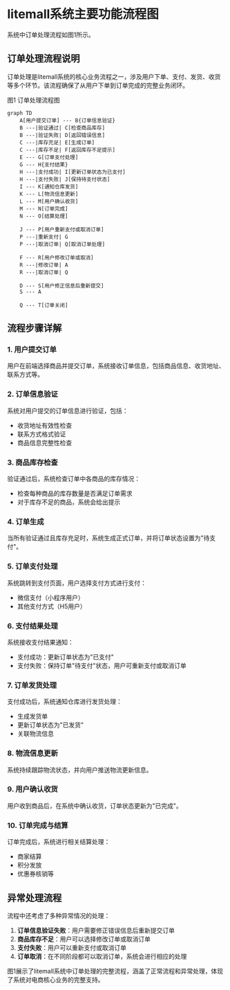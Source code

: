# litemall系统主要功能流程图

系统中订单处理流程如图1所示。

## 订单处理流程说明

订单处理是litemall系统的核心业务流程之一，涉及用户下单、支付、发货、收货等多个环节。该流程确保了从用户下单到订单完成的完整业务闭环。

图1 订单处理流程图
```mermaid
graph TD
    A[用户提交订单] --- B{订单信息验证}
    B ---|验证通过| C[检查商品库存]
    B ---|验证失败| D[返回错误信息]
    C ---|库存充足| E[生成订单]
    C ---|库存不足| F[返回库存不足提示]
    E --- G[订单支付处理]
    G --- H{支付结果}
    H ---|支付成功| I[更新订单状态为已支付]
    H ---|支付失败| J[保持待支付状态]
    I --- K[通知仓库发货]
    K --- L[物流信息更新]
    L --- M[用户确认收货]
    M --- N[订单完成]
    N --- O[结算处理]
    
    J --- P[用户重新支付或取消订单]
    P ---|重新支付| G
    P ---|取消订单| Q[取消订单处理]
    
    F --- R[用户修改订单或取消]
    R ---|修改订单| A
    R ---|取消订单| Q
    
    D --- S[用户修正信息后重新提交]
    S --- A
    
    Q --- T[订单关闭]
```

## 流程步骤详解

### 1. 用户提交订单
用户在前端选择商品并提交订单，系统接收订单信息，包括商品信息、收货地址、联系方式等。

### 2. 订单信息验证
系统对用户提交的订单信息进行验证，包括：
- 收货地址有效性检查
- 联系方式格式验证
- 商品信息完整性检查

### 3. 商品库存检查
验证通过后，系统检查订单中各商品的库存情况：
- 检查每种商品的库存数量是否满足订单需求
- 对于库存不足的商品，系统会给出提示

### 4. 订单生成
当所有验证通过且库存充足时，系统生成正式订单，并将订单状态设置为"待支付"。

### 5. 订单支付处理
系统跳转到支付页面，用户选择支付方式进行支付：
- 微信支付（小程序用户）
- 其他支付方式（H5用户）

### 6. 支付结果处理
系统接收支付结果通知：
- 支付成功：更新订单状态为"已支付"
- 支付失败：保持订单"待支付"状态，用户可重新支付或取消订单

### 7. 订单发货处理
支付成功后，系统通知仓库进行发货处理：
- 生成发货单
- 更新订单状态为"已发货"
- 关联物流信息

### 8. 物流信息更新
系统持续跟踪物流状态，并向用户推送物流更新信息。

### 9. 用户确认收货
用户收到商品后，在系统中确认收货，订单状态更新为"已完成"。

### 10. 订单完成与结算
订单完成后，系统进行相关结算处理：
- 商家结算
- 积分发放
- 优惠券核销等

## 异常处理流程

流程中还考虑了多种异常情况的处理：

1. **订单信息验证失败**：用户需要修正错误信息后重新提交订单
2. **商品库存不足**：用户可以选择修改订单或取消订单
3. **支付失败**：用户可以重新支付或取消订单
4. **订单取消**：在不同阶段都可以取消订单，系统会进行相应的处理

图1展示了litemall系统中订单处理的完整流程，涵盖了正常流程和异常处理，体现了系统对电商核心业务的完整支持。